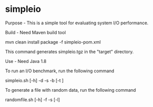 # simpleio

Purpose - This is a simple tool for evaluating system I/O performance.

Build - Need Maven build tool

mvn clean install package -f simpleio-pom.xml

This command generates simpleio.tgz in the "target" directory.

Use - Need Java 1.8

To run an I/O benchmark, run the following command

simpleio.sh [-h] -d <target directory> -s <file size> -b <benchmark name> [-t <number of threads>]

To generate a file with random data, run the following command

randomfile.sh [-h] -f <file name> -s <file size> [-l]
